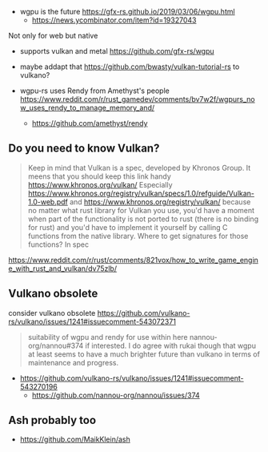 - wgpu is the future https://gfx-rs.github.io/2019/03/06/wgpu.html
  - https://news.ycombinator.com/item?id=19327043

Not only for web but native

- supports vulkan and metal https://github.com/gfx-rs/wgpu

- maybe addapt that https://github.com/bwasty/vulkan-tutorial-rs to vulkano?

- wgpu-rs uses Rendy from Amethyst's people https://www.reddit.com/r/rust_gamedev/comments/bv7w2f/wgpurs_now_uses_rendy_to_manage_memory_and/
  - https://github.com/amethyst/rendy

## Do you need to know Vulkan?

>Keep in mind that Vulkan is a spec, developed by Khronos Group. It meens that you should keep this link handy https://www.khronos.org/vulkan/ Especially https://www.khronos.org/registry/vulkan/specs/1.0/refguide/Vulkan-1.0-web.pdf and https://www.khronos.org/registry/vulkan/ because no matter what rust library for Vulkan you use, you'd have a moment when part of the functionality is not ported to rust (there is no binding for rust) and you'd have to implement it yourself by calling C functions from the native library. Where to get signatures for those functions? In spec

https://www.reddit.com/r/rust/comments/821vox/how_to_write_game_engine_with_rust_and_vulkan/dv75zlb/

## Vulkano obsolete

consider vulkano obsolete https://github.com/vulkano-rs/vulkano/issues/1241#issuecomment-543072371

>suitability of wgpu and rendy for use within here nannou-org/nannou#374 if interested. I do agree with rukai though that wgpu at least seems to have a much brighter future than vulkano in terms of maintenance and progress.

- https://github.com/vulkano-rs/vulkano/issues/1241#issuecomment-543270196
  - https://github.com/nannou-org/nannou/issues/374

## Ash probably too

- https://github.com/MaikKlein/ash

